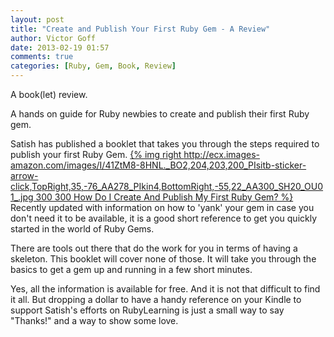 ```yaml
---
layout: post
title: "Create and Publish Your First Ruby Gem - A Review"
author: Victor Goff
date: 2013-02-19 01:57
comments: true
categories: [Ruby, Gem, Book, Review]
---
```

A book(let) review.

A hands on guide for Ruby newbies to create and publish their first Ruby
gem.

Satish has published a booklet that takes you through the steps required
to publish your first Ruby Gem.  [{% img right http://ecx.images-amazon.com/images/I/41ZtM8-8HNL._BO2,204,203,200_PIsitb-sticker-arrow-click,TopRight,35,-76_AA278_PIkin4,BottomRight,-55,22_AA300_SH20_OU01_.jpg 300 300 How Do I Create And Publish My First Ruby Gem? %}](http://www.amazon.com/gp/product/B00BECCKYM) Recently updated with information on
how to 'yank' your gem in case you don't need it to be available, it is
a good short reference to get you quickly started in the world of Ruby Gems.

There are tools out there that do the work for you in terms of having a
skeleton.  This booklet will cover none of those.  It will take you
through the basics to get a gem up and running in a few short minutes.

Yes, all the information is available for free.  And it is not that
difficult to find it all.  But dropping a dollar to have a handy
reference on your Kindle to support Satish's efforts on RubyLearning is
just a small way to say "Thanks!" and a way to show some love. 

